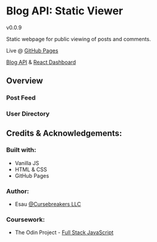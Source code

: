 # Blog API: Static Viewer

v0.0.9

Static webpage for public viewing of posts and comments.

Live @ [GitHub Pages](https://cursebreakers.github.io/blog-static-viewer/)

[Blog API](https://github.com/cursebreakers/blog-api) & [React Dashboard](https://github.com/cursebreakers/blog-react-dashboard)

## Overview

### Post Feed
### User Directory

## Credits & Acknowledgements:

### Built with:

- Vanilla JS
- HTML & CSS
- GitHub Pages

### Author:

- Esau [@Cursebreakers LLC](https://cursebreakers.net)

### Coursework:

- The Odin Project - [Full Stack JavaScript](https://www.theodinproject.com/lessons/nodejs-blog-api)